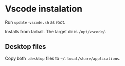 # Vscode instalation

Run `update-vscode.sh` as root.

Installs from tarball. The target dir is `/opt/vscode/`.


## Desktop files

Copy both `.desktop` files to `~/.local/share/applications`.
